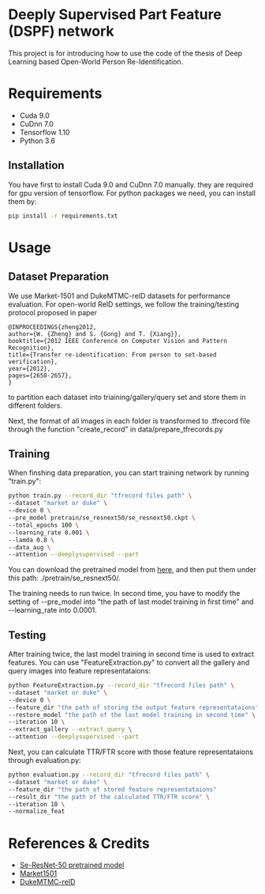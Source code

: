 # Deeply Supervised Part Feature (DSPF) network
This project is for introducing how to use the code of the thesis of Deep Learning based Open-World Person Re-Identification.

# Requirements
* Cuda 9.0
* CuDnn 7.0
* Tensorflow 1.10
* Python 3.6

## Installation
You have first to install Cuda 9.0 and CuDnn 7.0 manually. they are required for gpu version of tensorflow.
For python packages we need, you can install them by:
```bash
pip install -r requirements.txt
```

# Usage

## Dataset Preparation
We use Market-1501 and DukeMTMC-reID datasets for performance evaluation. For open-world ReID settings, we follow the training/testing protocol proposed in paper
```
@INPROCEEDINGS{zheng2012,
author={W. {Zheng} and S. {Gong} and T. {Xiang}},
booktitle={2012 IEEE Conference on Computer Vision and Pattern Recognition},
title={Transfer re-identification: From person to set-based verification},
year={2012},
pages={2650-2657},
}
```
to partition each dataset into triaining/gallery/query set and store them in different folders.

Next, the format of all images in each folder is transformed to .tfrecord file through the function "create_record" in data/prepare_tfrecords.py

## Training
When finshing data preparation, you can start training network by running "train.py":
```bash
python train.py --record_dir "tfrecord files path" \ 
--dataset "market or duke" \ 
--device 0 \ 
--pre_model pretrain/se_resnext50/se_resnext50.ckpt \ 
--total_epochs 100 \ 
--learning_rate 0.001 \ 
--lamda 0.8 \ 
--data_aug \ 
--attention --deeplysupervised --part
```

You can download the pretrained model from [here](), and then put them under this path: ./pretrain/se_resnext50/.

The training needs to run twice. In second time, you have to modify the setting of --pre_model into "the path of last model training in first time" and --learning_rate into 0.0001.

## Testing 
After training twice, the last model training in second time is used to extract features. You can use "FeatureExtraction.py" to convert all the gallery and query images into feature representataions:
```bash
python FeatureExtraction.py --record_dir "tfrecord files path" \ 
--dataset "market or duke" \ 
--device 0 \ 
--feature_dir "the path of storing the output feature representataions"
--restore_model "the path of the last model training in second time" \
--iteration 10 \ 
--extract_gallery --extract_query \ 
--attention --deeplysupervised --part
```

Next, you can calculate TTR/FTR score with those feature representataions through evaluation.py:

```bash
python evaluation.py --record_dir "tfrecord files path" \ 
--dataset "market or duke" \ 
--feature_dir "the path of stored feature representataions"
--result_dir "the path of the calculated TTR/FTR score" \
--iteration 10 \ 
--normalize_feat
```

# References & Credits
- [Se-ResNet-50 pretrained model]()
- [Market1501](http://www.liangzheng.org/Project/project_reid.html)
- [DukeMTMC-reID](https://github.com/layumi/DukeMTMC-reID_evaluation)